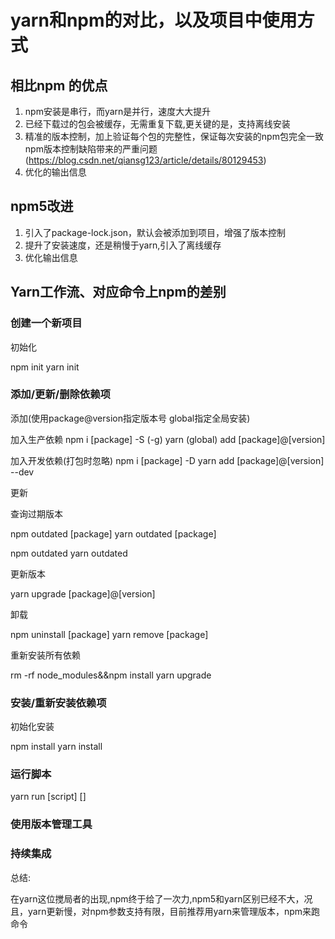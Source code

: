 # yarn和npm的对比，以及项目中使用方式

## 相比npm 的优点

1. npm安装是串行，而yarn是并行，速度大大提升
2. 已经下载过的包会被缓存，无需重复下载,更关键的是，支持离线安装
3. 精准的版本控制，加上验证每个包的完整性，保证每次安装的npm包完全一致
    npm版本控制缺陷带来的严重问题(https://blog.csdn.net/qiansg123/article/details/80129453)
4. 优化的输出信息

## npm5改进

1. 引入了package-lock.json，默认会被添加到项目，增强了版本控制
2. 提升了安装速度，还是稍慢于yarn,引入了离线缓存
3. 优化输出信息

## Yarn工作流、对应命令上npm的差别

### 创建一个新项目

初始化

npm init   yarn init

### 添加/更新/删除依赖项

添加(使用package@version指定版本号 global指定全局安装)

加入生产依赖 npm i [package] -S (-g)  yarn (global) add [package]@[version]

加入开发依赖(打包时忽略) npm i [package] -D   yarn add [package]@[version]   --dev

更新

查询过期版本

npm outdated [package]    yarn outdated [package]

npm outdated              yarn outdated

更新版本

yarn upgrade [package]@[version]

卸载

npm uninstall [package]  yarn remove [package]

重新安装所有依赖

rm -rf node_modules&&npm install  yarn upgrade

### 安装/重新安装依赖项

初始化安装

npm install  yarn install

### 运行脚本

yarn run [script] [<args>]

### 使用版本管理工具

### 持续集成

总结:

在yarn这位搅局者的出现,npm终于给了一次力,npm5和yarn区别已经不大，况且，yarn更新慢，对npm参数支持有限，目前推荐用yarn来管理版本，npm来跑命令
